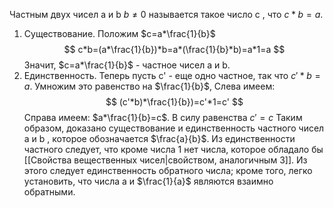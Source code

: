 Частным двух чисел a и b $b \neq 0$ называется такое число c , что $c*b=a$.
1. Существование.
Положим $c=a*\frac{1}{b}$
$$
c*b=(a*\frac{1}{b})*b=a*(\frac{1}{b}*b)=a*1=a
$$
Значит, $c=a*\frac{1}{b}$ - частное чисел a и b.
2. Единственность.
Теперь пусть c' - еще одно частное, так что $c'*b=a$. Умножим это равенство на $\frac{1}{b}$, Слева имеем:
$$
(c'*b)*\frac{1}{b})=c'*1=c'
$$
Справа имеем: $a*\frac{1}{b}=c$.
В силу равенства $c'=c$
Таким образом, доказано существование и единственность частного чисел a и b , которое обозначается $\frac{a}{b}$.
Из единственности частного следует, что кроме числа 1 нет числа, которое обладало бы [[Свойства вещественных чисел|свойством, аналогичным 3]]. Из этого следует единственность обратного числа; кроме того, легко установить, что числа a и $\frac{1}{a}$ являются взаимно обратными.